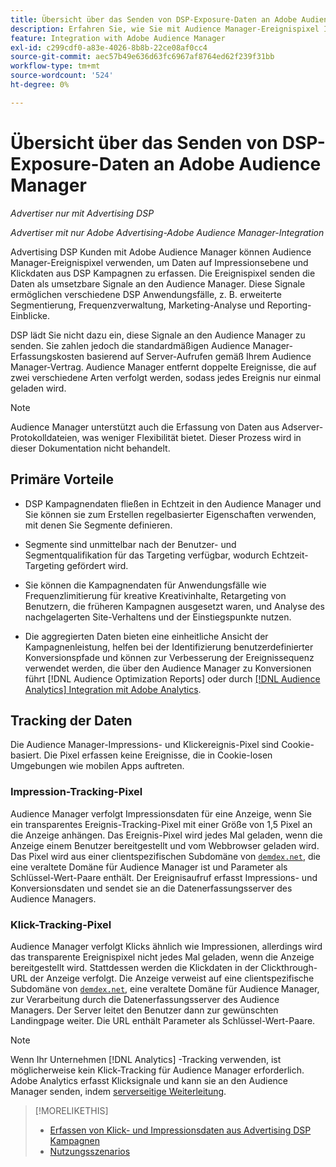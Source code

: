 ```yaml
---
title: Übersicht über das Senden von DSP-Exposure-Daten an Adobe Audience Manager
description: Erfahren Sie, wie Sie mit Audience Manager-Ereignispixel Impressions- und Klickdaten aus Advertising DSP Kampagnen erfassen können.
feature: Integration with Adobe Audience Manager
exl-id: c299cdf0-a83e-4026-8b8b-22ce08af0cc4
source-git-commit: aec57b49e636d63fc6967af8764ed62f239f31bb
workflow-type: tm+mt
source-wordcount: '524'
ht-degree: 0%

---
```


# Übersicht über das Senden von DSP-Exposure-Daten an Adobe Audience Manager

*Advertiser nur mit Advertising DSP*

*Advertiser mit nur Adobe Advertising-Adobe Audience Manager-Integration*

Advertising DSP Kunden mit Adobe Audience Manager können Audience Manager-Ereignispixel verwenden, um Daten auf Impressionsebene und Klickdaten aus DSP Kampagnen zu erfassen. Die Ereignispixel senden die Daten als umsetzbare Signale an den Audience Manager. Diese Signale ermöglichen verschiedene DSP Anwendungsfälle, z. B. erweiterte Segmentierung, Frequenzverwaltung, Marketing-Analyse und Reporting-Einblicke.

DSP lädt Sie nicht dazu ein, diese Signale an den Audience Manager zu senden. Sie zahlen jedoch die standardmäßigen Audience Manager-Erfassungskosten basierend auf Server-Aufrufen gemäß Ihrem Audience Manager-Vertrag. Audience Manager entfernt doppelte Ereignisse, die auf zwei verschiedene Arten verfolgt werden, sodass jedes Ereignis nur einmal geladen wird.

>[!NOTE]
>
> Audience Manager unterstützt auch die Erfassung von Daten aus Adserver-Protokolldateien, was weniger Flexibilität bietet. Dieser Prozess wird in dieser Dokumentation nicht behandelt.

## Primäre Vorteile

* DSP Kampagnendaten fließen in Echtzeit in den Audience Manager und Sie können sie zum Erstellen regelbasierter Eigenschaften verwenden, mit denen Sie Segmente definieren.

* Segmente sind unmittelbar nach der Benutzer- und Segmentqualifikation für das Targeting verfügbar, wodurch Echtzeit-Targeting gefördert wird.

* Sie können die Kampagnendaten für Anwendungsfälle wie Frequenzlimitierung für kreative Kreativinhalte, Retargeting von Benutzern, die früheren Kampagnen ausgesetzt waren, und Analyse des nachgelagerten Site-Verhaltens und der Einstiegspunkte nutzen.

* Die aggregierten Daten bieten eine einheitliche Ansicht der Kampagnenleistung, helfen bei der Identifizierung benutzerdefinierter Konversionspfade und können zur Verbesserung der Ereignissequenz verwendet werden, die über den Audience Manager zu Konversionen führt [!DNL Audience Optimization Reports] oder durch [[!DNL Audience Analytics] Integration mit Adobe Analytics](/help/integrations/audience-manager/audience-analytics.md).

## Tracking der Daten

Die Audience Manager-Impressions- und Klickereignis-Pixel sind Cookie-basiert. Die Pixel erfassen keine Ereignisse, die in Cookie-losen Umgebungen wie mobilen Apps auftreten.<!-- Verify if this is still correct. -->

### Impression-Tracking-Pixel

Audience Manager verfolgt Impressionsdaten für eine Anzeige, wenn Sie ein transparentes Ereignis-Tracking-Pixel mit einer Größe von 1,5 Pixel an die Anzeige anhängen. Das Ereignis-Pixel wird jedes Mal geladen, wenn die Anzeige einem Benutzer bereitgestellt und vom Webbrowser geladen wird. Das Pixel wird aus einer clientspezifischen Subdomäne von [`demdex.net`](https://experienceleague.adobe.com/docs/audience-manager/user-guide/reference/demdex-calls.html), die eine veraltete Domäne für Audience Manager ist und Parameter als Schlüssel-Wert-Paare enthält. Der Ereignisaufruf erfasst Impressions- und Konversionsdaten und sendet sie an die Datenerfassungsserver des Audience Managers.

### Klick-Tracking-Pixel

Audience Manager verfolgt Klicks ähnlich wie Impressionen, allerdings wird das transparente Ereignispixel nicht jedes Mal geladen, wenn die Anzeige bereitgestellt wird. Stattdessen werden die Klickdaten in der Clickthrough-URL der Anzeige verfolgt. Die Anzeige verweist auf eine clientspezifische Subdomäne von [`demdex.net`](https://experienceleague.adobe.com/docs/audience-manager/user-guide/reference/demdex-calls.html), eine veraltete Domäne für Audience Manager, zur Verarbeitung durch die Datenerfassungsserver des Audience Managers. Der Server leitet den Benutzer dann zur gewünschten Landingpage weiter. Die URL enthält Parameter als Schlüssel-Wert-Paare.

>[!NOTE]
>
>Wenn Ihr Unternehmen [!DNL Analytics] -Tracking verwenden, ist möglicherweise kein Klick-Tracking für Audience Manager erforderlich. Adobe Analytics erfasst Klicksignale und kann sie an den Audience Manager senden, indem [serverseitige Weiterleitung](https://experienceleague.adobe.com/docs/analytics/admin/admin-tools/server-side-forwarding/ssf.html).

>[!MORELIKETHIS]
>
>* [Erfassen von Klick- und Impressionsdaten aus Advertising DSP Kampagnen](collect.md)
>* [Nutzungsszenarios](use-cases.md)
